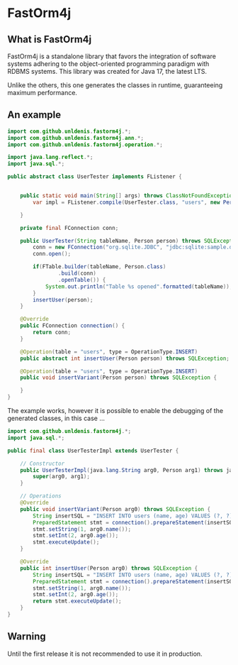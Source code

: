 # FastOrm4j

## What is FastOrm4j

FastOrm4j is a standalone library that favors the integration of software systems adhering to the object-oriented programming paradigm with RDBMS systems. This library was created for Java 17, the latest LTS.

Unlike the others, this one generates the classes in runtime, guaranteeing maximum performance.

## An example
```java
import com.github.unldenis.fastorm4j.*;
import com.github.unldenis.fastorm4j.ann.*;
import com.github.unldenis.fastorm4j.operation.*;

import java.lang.reflect.*;
import java.sql.*;

public abstract class UserTester implements FListener {


    public static void main(String[] args) throws ClassNotFoundException, InvocationTargetException, NoSuchMethodException, InstantiationException, IllegalAccessException {
        var impl = FListener.compile(UserTester.class, "users", new Person("admin0", 19));

    }

    private final FConnection conn;

    public UserTester(String tableName, Person person) throws SQLException, ClassNotFoundException {
        conn = new FConnection("org.sqlite.JDBC", "jdbc:sqlite:sample.db");
        conn.open();

        if(FTable.builder(tableName, Person.class)
                .build(conn)
                .openTable()) {
            System.out.println("Table %s opened".formatted(tableName));
        }
        insertUser(person);
    }

    @Override
    public FConnection connection() {
        return conn;
    }

    @Operation(table = "users", type = OperationType.INSERT)
    public abstract int insertUser(Person person) throws SQLException;

    @Operation(table = "users", type = OperationType.INSERT)
    public void insertVariant(Person person) throws SQLException {

    }
}
```
The example works, however it is possible to enable the debugging of the generated classes, in this case ...

```java
import com.github.unldenis.fastorm4j.*;
import java.sql.*;

public final class UserTesterImpl extends UserTester {

    // Constructor
    public UserTesterImpl(java.lang.String arg0, Person arg1) throws java.sql.SQLException,java.lang.ClassNotFoundException {
        super(arg0, arg1);
    }

    // Operations
    @Override
    public void insertVariant(Person arg0) throws SQLException {
        String insertSQL = "INSERT INTO users (name, age) VALUES (?, ?)";
        PreparedStatement stmt = connection().prepareStatement(insertSQL);
        stmt.setString(1, arg0.name());
        stmt.setInt(2, arg0.age());
        stmt.executeUpdate();
    }

    @Override
    public int insertUser(Person arg0) throws SQLException {
        String insertSQL = "INSERT INTO users (name, age) VALUES (?, ?)";
        PreparedStatement stmt = connection().prepareStatement(insertSQL);
        stmt.setString(1, arg0.name());
        stmt.setInt(2, arg0.age());
        return stmt.executeUpdate();
    }
}
```

## Warning
Until the first release it is not recommended to use it in production.
